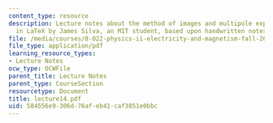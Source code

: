 ```yaml
---
content_type: resource
description: Lecture notes about the method of images and multipole expansion. Prepared
  in LaTeX by James Silva, an MIT student, based upon handwritten notes.
file: /media/courses/8-022-physics-ii-electricity-and-magnetism-fall-2006/584556e9306d76afeb41caf3851e0bbc_lecture14.pdf
file_type: application/pdf
learning_resource_types:
- Lecture Notes
ocw_type: OCWFile
parent_title: Lecture Notes
parent_type: CourseSection
resourcetype: Document
title: lecture14.pdf
uid: 584556e9-306d-76af-eb41-caf3851e0bbc
---
```

